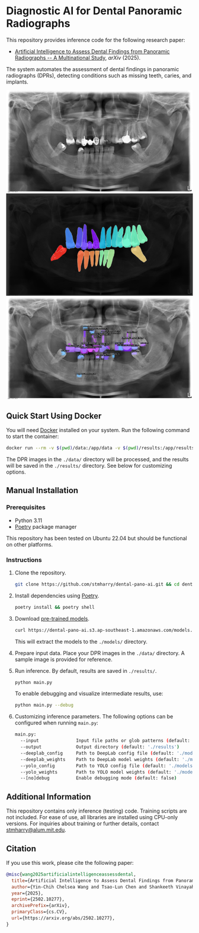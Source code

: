 # Diagnostic AI for Dental Panoramic Radiographs

This repository provides inference code for the following research paper:

- [Artificial Intelligence to Assess Dental Findings from Panoramic Radiographs -- A Multinational Study](https://arxiv.org/abs/2502.10277), *arXiv* (2025).

The system automates the assessment of dental findings in panoramic radiographs (DPRs), detecting conditions such as missing teeth, caries, and implants.

<img src="./data/pan-01432.jpg" alt="Sample DPR Image">
<img src="./assets/semantic-segmentation.jpg" alt="Semantic Segmentation Output">
<img src="./assets/instance-detection.jpg" alt="Instance Detection Output">

## Quick Start Using Docker

You will need [Docker](https://docs.docker.com/get-docker/) installed on your system.
Run the following command to start the container:

```bash
docker run --rm -v $(pwd)/data:/app/data -v $(pwd)/results:/app/results stmharry/dental-pano-ai --debug
```

The DPR images in the `./data/` directory will be processed, and the results will be saved in the `./results/` directory.
See below for customizing options.

## Manual Installation

### Prerequisites

- Python 3.11
- [Poetry](https://python-poetry.org) package manager

This repository has been tested on Ubuntu 22.04 but should be functional on other platforms.

### Instructions

1. Clone the repository.
    ```bash
    git clone https://github.com/stmharry/dental-pano-ai.git && cd dental-pano-ai
    ```

2. Install dependencies using [Poetry](https://python-poetry.org).
    ```bash
    poetry install && poetry shell
    ```

3. Download [pre-trained models](https://dental-pano-ai.s3.ap-southeast-1.amazonaws.com/models.tar.gz).
    ```bash
    curl https://dental-pano-ai.s3.ap-southeast-1.amazonaws.com/models.tar.gz | tar -zx -C .
    ```
    This will extract the models to the `./models/` directory.

4. Prepare input data.
    Place your DPR images in the `./data/` directory. A sample image is provided for reference.

5. Run inference.
    By default, results are saved in `./results/`.
    ```bash
    python main.py
    ```

    To enable debugging and visualize intermediate results, use:
    ```bash
    python main.py --debug
    ```

6. Customizing inference parameters.
    The following options can be configured when running `main.py`:

    ```bash
    main.py:
      --input              Input file paths or glob patterns (default: './data/*')
      --output             Output directory (default: './results')
      --deeplab_config     Path to DeepLab config file (default: './models/deeplab/config.yaml')
      --deeplab_weights    Path to DeepLab model weights (default: './models/deeplab/model.pth')
      --yolo_config        Path to YOLO config file (default: './models/yolo/config.yaml')
      --yolo_weights       Path to YOLO model weights (default: './models/yolo/model.pt')
      --[no]debug          Enable debugging mode (default: false)
    ```

## Additional Information
This repository contains only inference (testing) code.
Training scripts are not included.
For ease of use, all libraries are installed using CPU-only versions.
For inquiries about training or further details, contact [stmharry@alum.mit.edu](mailto:stmharry@alum.mit.edu).

## Citation
If you use this work, please cite the following paper:

```bibtex
@misc{wang2025artificialintelligenceassessdental,
  title={Artificial Intelligence to Assess Dental Findings from Panoramic Radiographs -- A Multinational Study},
  author={Yin-Chih Chelsea Wang and Tsao-Lun Chen and Shankeeth Vinayahalingam and Tai-Hsien Wu and Chu Wei Chang and Hsuan Hao Chang and Hung-Jen Wei and Mu-Hsiung Chen and Ching-Chang Ko and David Anssari Moin and Bram van Ginneken and Tong Xi and Hsiao-Cheng Tsai and Min-Huey Chen and Tzu-Ming Harry Hsu and Hye Chou},
  year={2025},
  eprint={2502.10277},
  archivePrefix={arXiv},
  primaryClass={cs.CV},
  url={https://arxiv.org/abs/2502.10277},
}
```
